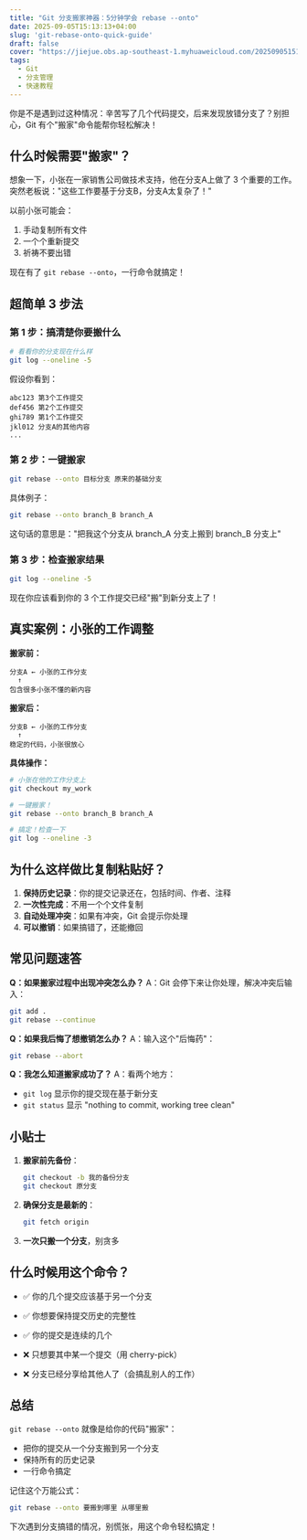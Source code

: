 ```yaml
---
title: "Git 分支搬家神器：5分钟学会 rebase --onto"
date: 2025-09-05T15:13:13+04:00
slug: 'git-rebase-onto-quick-guide'
draft: false
cover: "https://jiejue.obs.ap-southeast-1.myhuaweicloud.com/20250905151737174.webp"
tags:
  - Git
  - 分支管理
  - 快速教程
---
```


你是不是遇到过这种情况：辛苦写了几个代码提交，后来发现放错分支了？别担心，Git 有个"搬家"命令能帮你轻松解决！

<!--more-->

## 什么时候需要"搬家"？

想象一下，小张在一家销售公司做技术支持，他在分支A上做了 3 个重要的工作。突然老板说："这些工作要基于分支B，分支A太复杂了！"

以前小张可能会：
1. 手动复制所有文件
2. 一个个重新提交
3. 祈祷不要出错

现在有了 `git rebase --onto`，一行命令就搞定！

## 超简单 3 步法

### 第 1 步：搞清楚你要搬什么
```bash
# 看看你的分支现在什么样
git log --oneline -5
```

假设你看到：
```
abc123 第3个工作提交
def456 第2个工作提交  
ghi789 第1个工作提交
jkl012 分支A的其他内容
...
```

### 第 2 步：一键搬家
```bash
git rebase --onto 目标分支 原来的基础分支
```

具体例子：
```bash
git rebase --onto branch_B branch_A
```

这句话的意思是："把我这个分支从 branch_A 分支上搬到 branch_B 分支上"

### 第 3 步：检查搬家结果
```bash
git log --oneline -5
```

现在你应该看到你的 3 个工作提交已经"搬"到新分支上了！

## 真实案例：小张的工作调整

**搬家前：**
```
分支A ← 小张的工作分支
  ↑
包含很多小张不懂的新内容
```

**搬家后：**
```
分支B ← 小张的工作分支  
  ↑
稳定的代码，小张很放心
```

**具体操作：**
```bash
# 小张在他的工作分支上
git checkout my_work

# 一键搬家！
git rebase --onto branch_B branch_A

# 搞定！检查一下
git log --oneline -3
```

## 为什么这样做比复制粘贴好？

1. **保持历史记录**：你的提交记录还在，包括时间、作者、注释
2. **一次性完成**：不用一个个文件复制
3. **自动处理冲突**：如果有冲突，Git 会提示你处理
4. **可以撤销**：如果搞错了，还能撤回

## 常见问题速答

**Q：如果搬家过程中出现冲突怎么办？**
A：Git 会停下来让你处理，解决冲突后输入：
```bash
git add .
git rebase --continue
```

**Q：如果我后悔了想撤销怎么办？**
A：输入这个"后悔药"：
```bash
git rebase --abort
```

**Q：我怎么知道搬家成功了？**
A：看两个地方：
- `git log` 显示你的提交现在基于新分支
- `git status` 显示 "nothing to commit, working tree clean"

## 小贴士

1. **搬家前先备份**：
   ```bash
   git checkout -b 我的备份分支
   git checkout 原分支
   ```

2. **确保分支是最新的**：
   ```bash
   git fetch origin
   ```

3. **一次只搬一个分支**，别贪多

## 什么时候用这个命令？

- ✅ 你的几个提交应该基于另一个分支
- ✅ 你想要保持提交历史的完整性  
- ✅ 你的提交是连续的几个

- ❌ 只想要其中某一个提交（用 cherry-pick）
- ❌ 分支已经分享给其他人了（会搞乱别人的工作）

## 总结

`git rebase --onto` 就像是给你的代码"搬家"：
- 把你的提交从一个分支搬到另一个分支
- 保持所有的历史记录
- 一行命令搞定

记住这个万能公式：
```bash
git rebase --onto 要搬到哪里 从哪里搬
```

下次遇到分支搞错的情况，别慌张，用这个命令轻松搞定！

